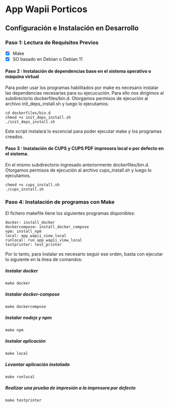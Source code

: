 
# App Wapii Porticos

## Configuración e Instalación en Desarrollo

### Paso 1: Lectura de Requisitos Previos

- [x] Make
- [x] SO basado en Debian o Debian 11

#### Paso 2 : Instalación de dependencias base en el sistema operativo o máquina virtual

Para poder usar los programas habilitados por make es necesario instalar las dependencias necesarias para su ejecucución.
Para ello nos dirigimos al subdirectorio dockerfiles/bin.d.
Otorgamos permisos de ejecución al archivo init_deps_install.sh y luego lo ejecutamos.

```
cd dockerfiles/bin.d
chmod +x init_deps_install.sh
./init_deps_install.sh
```

Este script instalará lo escencial para poder ejecutar make y los programas creados.

#### Paso 3 : Instalación de CUPS y CUPS PDF impresora local o por defecto en el sistema.

En el mismo subdirectorio ingresado anteriormente dockerfiles/bin.d.
Otorgamos permisos de ejecución al archivo cups_install.sh y luego lo ejecutamos.

```
chmod +x cups_install.sh
./cups_install.sh
```

### Paso 4: Instalación de programas con Make

El fichero makefile tiene los siguientes programas disponibles:
```
docker: install_docker
dockercompose: install_docker_compose
npm: install_npm
local: app_wapii_view_local
runlocal: run_app_wapii_view_local
testprinter: test_printer
```
Por lo tanto, para instalar es necesario seguir ese orden, basta con ejecutar lo siguiente en la linea de comandos:

##### Instalar docker
```
make docker
```

##### Instalar docker-compose
```
make dockercompose
```

##### Instalar nodejs y npm
```
make npm
```

##### Instalar aplicación
```
make local
```

##### Levantar aplicación instalada
```
make runlocal
```

##### Realizar una prueba de impresión a la impresora por defecto
```
make testprinter
```
